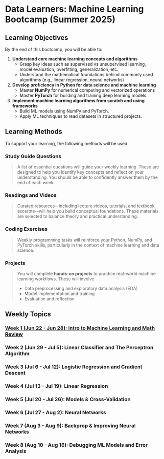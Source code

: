 # Data Learners: Machine Learning Bootcamp (Summer 2025)


## Learning Objectives
By the end of this bootcamp, you will be able to:
1. **Understand core machine learning concepts and algorithms**
	- Grasp key ideas such as supervised vs unsupervised learning, model evaluation, overfitting, generalization, etc. 
	- Understand the mathematical foundations behind commonly used algorithms (e.g., linear regression, neural networks)
2. **Develop proficiency in Python for data science and machine learning**
	- Master **NumPy** for numerical computing and vectorized operations
	- Master **PyTorch** for building and training deep learning models
3. **Implement machine learning algorithms from scratch and using frameworks**
	- Build ML models using NumPy and PyTorch.
	- Apply ML techniques to read datasets in structured projects. 

## Learning Methods
To support your learning, the following methods will be used:

### Study Guide Questions 
> A list of essential questions will guide your weekly learning. These are designed to help you identify key concepts and reflect on your understanding. You should be able to confidently answer them by the end of each week.
> 
### Readings and Videos
>Curated resources--including lecture videos, tutorials, and textbook excerpts--will help you build conceptual foundations. These materials are selected to balance theory and practical understanding.

### Coding Exercises
>Weekly programming tasks will reinforce your Python, NumPy, and PyTorch skills, particularly in the context of machine learning and data science.

### Projects 
>You will complete **hands-on projects** to practice real-world machine learning workflows. These will involve
>- Data preprocessing and exploratory data analysis (EDA)
>- Model implementation and training
>- Evaluation and reflection


## Weekly Topics 

### [Week 1 (Jun 22 - Jun 28): Intro to Machine Learning and Math Review](https://github.com/plmllab/data-learners-summer-2025/blob/main/Weekly-Topics/Week-1) 


### Week 2 (Jun 29 - Jul 5): Linear Classifier and The Perceptron Algorithm


### Week 3 (Jul 6 - Jul 12): Logistic Regression and Gradient Descent


### Week 4 (Jul 13 - Jul 19): Linear Regression 


### Week 5 (Jul 20 - Jul 26): Models & Cross-Validation 


### Week 6 (Jul 27 - Aug 2): Neural Networks 


### Week 7 (Aug 3 - Aug 9): Backprop & Improving Neural Networks 


### Week 8 (Aug 10 - Aug 16): Debugging ML Models and Error Analysis 
